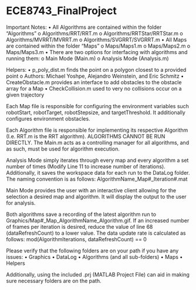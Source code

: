 # ECE8743_FinalProject
Important Notes:
•	All Algorithms are contained within the folder “Algorithms”
o	Algorithms/RRT/RRT.m
o	Algorithms/RRTStar/RRTStar.m
o	Algorithms/MVRRT/MVRRT.m
o	Algorithms/SVGRRT/SVGRRT.m
•	All Maps are contained within the folder “Maps”
o	Maps/Maps1.m
o	Maps/Maps2.m
o	Maps/Maps3.m
•	There are two options for interfacing with algorithms and running them:
o	Main Mode (Main.m)
o	Analysis Mode (Analysis.m)

Helpers:
•	p_poly_dist.m finds the point on a polygon closest to a provided point
o	Authors: Michael Yoshpe, Alejandro Weinstein, and Eric Schmitz
•	CreateObstacle.m provides an interface to add obstacles to the obstacle array for a Map
•	CheckCollision.m used to very no collisions occur on a given trajectory


Each Map file is responsible for configuring the environment variables such robotStart, robotTarget, robotStepsize, and targetThreshold. It additionally configures environment obstacles.

Each Algorithm file is responsible for implementing its respective Algorithm (I.e. RRT.m is the RRT algorithm). ALGORITHMS CANNOT BE RUN DIRECTLY. The Main.m acts as a controlling manager for all algorithms, and as such, must be used for algorithm execution.

Analysis Mode simply iterates through every map and every algorithm a set number of times (Modify Line 11 to increase number of iterations). Additionally, it saves the workspace data for each run to the DataLog folder. The naming convention is as follows: AlgorithmName_Map#_Iteration#.mat

Main Mode provides the user with an interactive client allowing for the selection a desired map and algorithm. It will display the output to the user for analysis.

Both algorithms save a recording of the latest algorithm run to Graphics/Map#_Map_AlgorithmName_Algorithm.gif. If an increased number of frames per iteration is desired, reduce the value of line 68 (dataRefreshCount) to a lower value. 
The data update rate is calculated as follows: mod(AlgorithmIterations, dataRefreshCount) == 0

Please verify that the following folders are on your path if you have any issues:
•	Graphics
•	DataLog
•	Algorithms (and all sub-folders)
•	Maps
•	Helpers

Additionally, using the included .prj (MATLAB Project File) can aid in making sure necessary folders are on the path.
